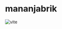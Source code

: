 # mananjabrik

![vite](https://github.com/user-attachments/assets/5852241e-910d-479f-a0de-445dd4ca6f25)
